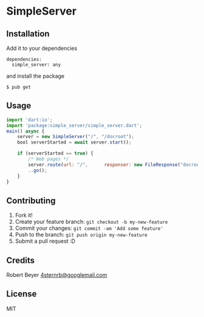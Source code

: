 # SimpleServer

## Installation

Add it to your dependencies
```
dependencies:
  simple_server: any
```

and install the package
```
$ pub get
```

## Usage
```javascript
import 'dart:io';
import 'package:simple_server/simple_server.dart';
main() async {
    server = new SimpleServer("/", "/docroot");
    bool serverStarted = await server.start();

    if (serverStarted == true) {
        /* Web pages */
        server.route(url: "/",      responser: new FileResponse("docroot/index.html"))
        ..go();
    }
}
```

## Contributing

1. Fork it!
2. Create your feature branch: `git checkout -b my-new-feature`
3. Commit your changes: `git commit -am 'Add some feature'`
4. Push to the branch: `git push origin my-new-feature`
5. Submit a pull request :D

## Credits

Robert Beyer <4sternrb@googlemail.com>

## License

MIT

